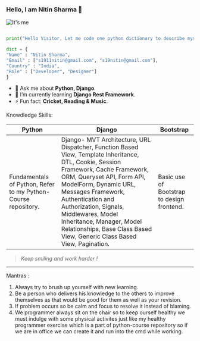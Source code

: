 ### Hello, I am Nitin Sharma 👋

![It's me](https://learncodeonline.in/mascot.png "Nitin Sharma")

```python

print("Hello Visitor, Let me code one python dictionary to describe myself :)")

dict = {
"Name" : "Nitin Sharma",
"Email" : ["s1911nitin@gmail.com", "s19nitin@gmail.com"],
"Country" : "India",
"Role" : ["Developer", "Designer"]
}

```

- 💬  Ask me about **Python, Django**.
- 🌱  I’m currently learning **Django Rest Framework**.
- ⚡   Fun fact: **Cricket, Reading & Music**.


Knowdledge Skills:

|Python |Django |Bootstrap|
|--- |--- |--- |
|Fundamentals of Python, Refer to my Python-Course repository.|Django- MVT Architecture, URL Dispatcher, Function Based View, Template Inheritance, DTL, Cookie, Session Framework, Cache Framework, ORM, Queryset API, Form API, ModelForm, Dynamic URL, Messages Framework, Authentication and Authorization, Signals, Middlewares, Model Inheritance, Manager, Model Relationships, Base Class Based View, Generic Class Based View, Pagination.|Basic use of Bootstrap to design frontend.|
>_Keep smiling and work harder !_

---

Mantras :

1. Always try to brush up yourself with new learning.
2. Be a person who delivers his knowledge to the others to improve themselves as that would be good for them as well as your revision.
3. If problem occurs so be calm and focus to resolve it instead of blaming.
4. We programmer always sit on the chair so to keep ourself healthy we must indulge with some physical activites just like my healthy programmer
exercise which is a part of python-course repository so if we are in office we can create it and run into the cmd while working.













